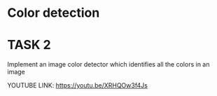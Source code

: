 # Color detection

# TASK 2

Implement an image color detector which identifies all the colors in an image 

YOUTUBE LINK: https://youtu.be/XRHQOw3f4Js
